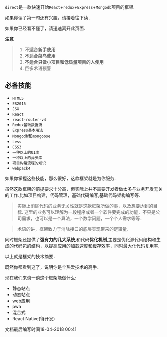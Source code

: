`direct`是一款快速开始`React`+`redux`+`Express`+`Mongodb`项目的框架.

如果你读了第一句还有兴趣，请接着往下读．

如果你已经看不懂了，请迅速离开此页面．

**注意**

> 1. **不适合新手使用**
> 1. **不适合菜鸟使用**
> 1. **不适合只做小项目和低质量项目的人使用**
> 1. 巨多术语预警

必备技能
-------

+ `HTML5`
+ `ES2015`
+ `JSX`
+ `React`
+ `react-router-v4`
+ `Redux基础数据流`
+ `Express基本用法`
+ `Mongodb`和`mongoose`
+ `Less`
+ `CSS3`
+ `一种以上的UI库`
+ `一种以上的异步库`
+ `项目构建流程的知识`
+ `webpack4`

如果你掌握这些技能，那么很好，这款框架就是为你服务.

虽然这款框架的前提要求十分高，但实际上并不需要开发者做太多与业务开发无关的工作.比如项目构建，代码管理，基础代码编写,基础代码架构编写等．

> 实际上消除代码的业务无关性就是这款框架所做的事，以及想要达到的目标.
> 这里的业务可以理解为一段程序或者一个软件要完成的功能，不只是公司需求，也可以是一个算法，一个数学问题，一个个人需求等等．

> 术语的讲，框架致力于消除接口的底层实现带来的逻辑量．

同时框架还提供了**强有力的几大系统**,和代码**优化机制**,主要是优化源代码结构和生成的代码包的结构，以提高应用的加载速度和缓存效率，同时最大化代码复用率.

以上就是框架的技术摘要．

既然你都看到这了，说明你是个热爱技术的高手．

现在我们来谈一谈这个框架能做什么:

+ 静态站点
+ 动态站点
+ web应用
+ pwa
+ 混合式
+ React Native(待开发)

文档最后编写时间18-04-2018 00:41
